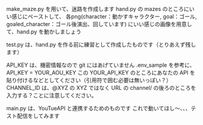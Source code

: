 make_maze.py を用いて、迷路を作成します
hand.py の mazes のところにいい感じにペーストして、
各png(character：動かすキャラクター, goal：ゴール, goaled_character：ゴール後演出、回しています)
にいい感じの画像を用意して、hand.py を動かしましょう

test.py は、hand.py を作る前に練習として作成したものです（とりあえず残します）

API_KEY は、機密情報なので git にはあげていません
.env_sample を参考に、
API_KEY = YOUR_AOU_KEY
この YOUR_API_KEY のところにあなたの API を貼り付けるなどとしてください（引用符で囲む必要は無いっぽい？）
CHANNEL_ID は、@XYZ の XYZ ではなく URL の channel/ の後ろのところを入力する？ことに注意してください。

main.py は、YouTueAPI と連携するためのものです
これで動いてほし～、、、テスト配信をしてみます